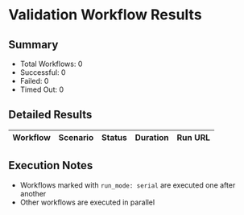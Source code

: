 # Validation Workflow Results

## Summary
- Total Workflows: 0
- Successful: 0
- Failed: 0
- Timed Out: 0

## Detailed Results

| Workflow | Scenario | Status | Duration | Run URL |
|----------|----------|---------|-----------|----------|


## Execution Notes
- Workflows marked with `run_mode: serial` are executed one after another
- Other workflows are executed in parallel
